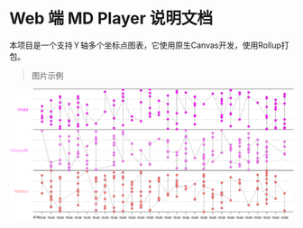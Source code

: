 #	Web 端 MD Player 说明文档

本项目是一个支持Ｙ轴多个坐标点图表，它使用原生Canvas开发，使用Rollup打包。
> 图片示例

![server-authentication](./src/static/img/example-1.png)